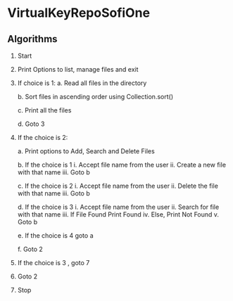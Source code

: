 # VirtualKeyRepoSofiOne
## Algorithms

1. Start
2. Print Options to list, manage files and exit
3. If choice is 1:
    a. Read all files in the directory
    
    b. Sort files in ascending order using Collection.sort()
    
    c. Print all the files
    
    d. Goto 3
    
4. If the choice is 2:

   a. Print options to Add, Search and Delete Files
   
   b. If the choice is 1
       i. Accept file name from the user
       ii. Create a new file with that name
       iii. Goto b
    
   c. If the choice is 2
      i. Accept file name from the user
      ii. Delete the file with that name
      iii. Goto b
      
   d. If the choice is 3
      i. Accept file name from the user
      ii. Search for file with that name
      iii. If File Found Print Found
      iv. Else, Print Not Found
      v. Goto b
      
   e.  If the choice is 4 goto a
   
   f. Goto 2
   
5. If the choice is 3 , goto 7

7. Goto 2

9. Stop 

